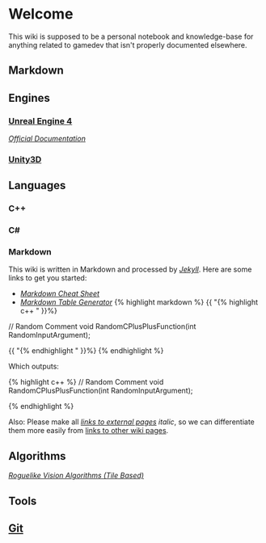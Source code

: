 # Welcome
This wiki is supposed to be a personal notebook and knowledge-base for anything related to gamedev that isn't properly documented elsewhere.

## Markdown
## Engines
### [Unreal Engine 4](unreal/unreal.md)
[_Official Documentation_](https://docs.unrealengine.com/latest/INT/)
### [Unity3D](unity/unity.md)

## Languages
### C++
### C#
### Markdown

This wiki is written in Markdown and processed by [_Jekyll_](https://jekyllrb.com/).
Here are some links to get you started:

* [_Markdown Cheat Sheet_](https://github.com/adam-p/markdown-here/wiki/Markdown-Cheatsheet)
* [_Markdown Table Generator_](http://www.tablesgenerator.com/markdown_tables)
{% highlight markdown %}
{{ "{% highlight c++ " }}%}

// Random Comment
void RandomCPlusPlusFunction(int RandomInputArgument);

{{ "{% endhighlight " }}%}
{% endhighlight %}

Which outputs:

{% highlight c++ %}
// Random Comment
void RandomCPlusPlusFunction(int RandomInputArgument);

{% endhighlight %}

Also: Please make all [_links to external pages_](google.com) _italic_, so we can differentiate them more easily from [links to other wiki pages](git.md).

## Algorithms
[_Roguelike Vision Algorithms (Tile Based)_](http://www.adammil.net/blog/v125_Roguelike_Vision_Algorithms.html)

## Tools
## [Git](git.md)
